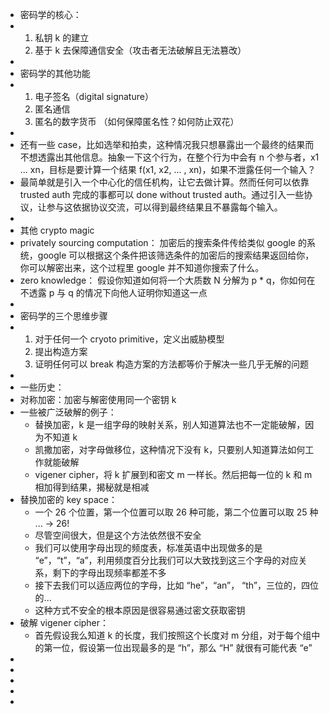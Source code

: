 - 密码学的核心：
- 1. 私钥 k 的建立
  2. 基于 k 去保障通信安全（攻击者无法破解且无法篡改）
-
- 密码学的其他功能
- 1. 电子签名（digital signature）
  2. 匿名通信
  3. 匿名的数字货币 （如何保障匿名性？如何防止双花）
-
- 还有一些 case，比如选举和拍卖，这种情况我只想暴露出一个最终的结果而不想透露出其他信息。抽象一下这个行为，在整个行为中会有 n 个参与者，x1 ... xn，目标是要计算一个结果 f(x1, x2, ... , xn)，如果不泄露任何一个输入？
- 最简单就是引入一个中心化的信任机构，让它去做计算。然而任何可以依靠 trusted auth 完成的事都可以 done without trusted auth。通过引入一些协议，让参与这依据协议交流，可以得到最终结果且不暴露每个输入。
-
- 其他 crypto magic
- privately sourcing computation：
  加密后的搜索条件传给类似 google 的系统，google 可以根据这个条件把该筛选条件的加密后的搜索结果返回给你，你可以解密出来，这个过程里 google 并不知道你搜索了什么。
- zero knowledge：
  假设你知道如何将一个大质数 N 分解为 p * q，你如何在不透露 p 与 q 的情况下向他人证明你知道这一点
-
- 密码学的三个思维步骤
- 1. 对于任何一个 cryoto primitive，定义出威胁模型
  2. 提出构造方案
  3. 证明任何可以 break 构造方案的方法都等价于解决一些几乎无解的问题
-
- 一些历史：
- 对称加密：加密与解密使用同一个密钥 k
- 一些被广泛破解的例子：
	- 替换加密，k 是一组字母的映射关系，别人知道算法也不一定能破解，因为不知道 k
	- 凯撒加密，对字母做移位，这种情况下没有 k，只要别人知道算法如何工作就能破解
	- vigener cipher，将 k 扩展到和密文 m 一样长。然后把每一位的 k 和 m 相加得到结果，揭秘就是相减
- 替换加密的 key space：
	- 一个 26 个位置，第一个位置可以取 26 种可能，第二个位置可以取 25 种 ... -> 26!
	- 尽管空间很大，但是这个方法依然很不安全
	- 我们可以使用字母出现的频度表，标准英语中出现做多的是 “e”，“t”，“a”，利用频度百分比我们可以大致找到这三个字母的对应关系，剩下的字母出现频率都差不多
	- 接下去我们可以适应两位的字母，比如 “he”，“an”， “th”，三位的，四位的...
	- 这种方式不安全的根本原因是很容易通过密文获取密钥
- 破解 vigener cipher：
	- 首先假设我么知道 k 的长度，我们按照这个长度对 m 分组，对于每个组中的第一位，假设第一位出现最多的是 “h”，那么 “H” 就很有可能代表 “e”
-
-
-
-
-